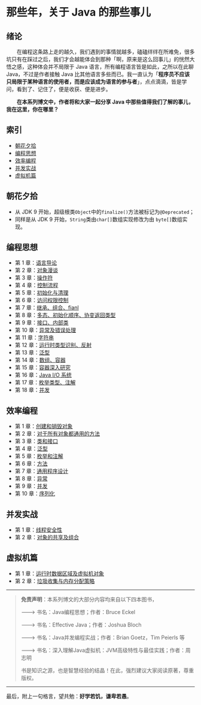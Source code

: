 # 那些年，关于 Java 的那些事儿

## 绪论

　　在编程这条路上走的越久，我们遇到的事情就越多，磕磕绊绊在所难免，很多坑只有在踩过之后，我们才会越能体会到那种「啊，原来是这么回事儿」的恍然大悟之感，这种体会并不局限于 Java 语言，所有编程语言皆是如此，之所以在此聊 Java，不过是作者接触 Java 比其他语言多些而已。我一直认为「**程序员不应该只局限于某种语言的使用者，而是应该成为语言的参与者**」，点点滴滴，皆是学问，看到了、记住了，便是收获、便是进步。

　　**在本系列博文中，作者将和大家一起分享 Java 中那些值得我们了解的事儿，我在这里，你在哪里？**


## 索引

- [朝花夕拾](#朝花夕拾)
- [编程思想](#编程思想)
- [效率编程](#效率编程)
- [并发实战](#并发实战)
- [虚拟机篇](#虚拟机篇)


## 朝花夕拾

- 从 JDK 9 开始，超级根类`Object`中的`finalize()`方法被标记为`@Deprecated`；
- 同样是从 JDK 9 开始，`String`类由`char[]`数组实现修改为由 `byte[]`数组实现。 

## 编程思想

- 第 1 章：[语言导论](https://github.com/guobinhit/java-skills/blob/master/articles/programming-thought/language-guide.md)
- 第 2 章：[对象漫谈](https://github.com/guobinhit/java-skills/blob/master/articles/programming-thought/object-ramble.md)
- 第 3 章：[操作符](https://github.com/guobinhit/java-skills/blob/master/articles/programming-thought/operator.md)
- 第 4 章：[控制流程](https://github.com/guobinhit/java-skills/blob/master/articles/programming-thought/control-process.md)
- 第 5 章：[初始化与清理](https://github.com/guobinhit/java-skills/blob/master/articles/programming-thought/initial-and-clean.md)
- 第 6 章：[访问权限控制](https://github.com/guobinhit/java-skills/blob/master/articles/programming-thought/access-rights.md)
- 第 7 章：[继承、组合、fianl](https://github.com/guobinhit/java-skills/blob/master/articles/programming-thought/reuse-class.md)
- 第 8 章：[多态、初始化顺序、协变返回类型](https://github.com/guobinhit/java-skills/blob/master/articles/programming-thought/polymorphic.md)
- 第 9 章：[接口、内部类](https://github.com/guobinhit/java-skills/blob/master/articles/programming-thought/interface-innerclass.md)
- 第 10 章：[异常及错误处理](https://github.com/guobinhit/java-skills/blob/master/articles/programming-thought/handle-exception.md)
- 第 11 章：[字符串](https://github.com/guobinhit/java-skills/blob/master/articles/programming-thought/string.md)
- 第 12 章：[运行时类型识别、反射](https://github.com/guobinhit/java-skills/blob/master/articles/programming-thought/rtti-and-reflect.md)
- 第 13 章：[泛型](https://github.com/guobinhit/java-skills/blob/master/articles/programming-thought/generic-paradigm.md)
- 第 14 章：[数组、容器](https://github.com/guobinhit/java-skills/blob/master/articles/programming-thought/array-container.md)
- 第 15 章：[容器深入研究](https://github.com/guobinhit/java-skills/blob/master/articles/programming-thought/deep-container.md)
- 第 16 章：[Java I/O 系统](https://github.com/guobinhit/java-skills/blob/master/articles/programming-thought/io.md)
- 第 17 章：[枚举类型、注解](https://github.com/guobinhit/java-skills/blob/master/articles/programming-thought/enum-annotation.md)
- 第 18 章：[并发](https://github.com/guobinhit/java-skills/blob/master/articles/programming-thought/concurrency.md)



## 效率编程

- 第 1 章：[创建和销毁对象](https://github.com/guobinhit/java-skills/blob/master/articles/effective-programming/create-destory.md)
- 第 2 章：[对于所有对象都通用的方法](https://github.com/guobinhit/java-skills/blob/master/articles/effective-programming/common-method.md)
- 第 3 章：[类和接口](https://github.com/guobinhit/java-skills/blob/master/articles/effective-programming/class-interface.md)
- 第 4 章：[泛型](https://github.com/guobinhit/java-skills/blob/master/articles/effective-programming/generic-paradigm2.md)
- 第 5 章：[枚举和注解](https://github.com/guobinhit/java-skills/blob/master/articles/effective-programming/enum-annotaion.md)
- 第 6 章：[方法](https://github.com/guobinhit/java-skills/blob/master/articles/effective-programming/method.md)
- 第 7 章：[通用程序设计](https://github.com/guobinhit/java-skills/blob/master/articles/effective-programming/common-program-design.md)
- 第 8 章：[异常](https://github.com/guobinhit/java-skills/blob/master/articles/effective-programming/exception.md)
- 第 9 章：[并发](https://github.com/guobinhit/java-skills/blob/master/articles/effective-programming/current.md)
- 第 10 章：[序列化](https://github.com/guobinhit/java-skills/blob/master/articles/effective-programming/serialization.md)



## 并发实战

- 第 1 章：[线程安全性](https://github.com/guobinhit/java-skills/blob/master/articles/concurrent-action/thread-safety.md)
- 第 2 章：[对象的共享及组合](https://github.com/guobinhit/java-skills/blob/master/articles/concurrent-action/share-combine.md)



## 虚拟机篇

- 第 1 章：[运行时数据区域及虚拟机对象](https://github.com/guobinhit/java-skills/blob/master/articles/virtual-machine/vmo-runtime.md)
- 第 2 章：[垃圾收集与内存分配策略](https://github.com/guobinhit/java-skills/blob/master/articles/virtual-machine/gc-mas.md)



----------

> **免责声明**：本系列博文的大部分内容均来自以下四本图书，
>
> ---> 书名：Java编程思想；作者：Bruce Eckel
>
> ---> 书名：Effective Java；作者：Joshua Bloch
>
> ---> 书名：Java并发编程实战；作者：Brian Goetz，Tim Peierls 等
>
> ---> 书名：深入理解Java虚拟机：JVM高级特性与最佳实践；作者：周志明
> 
> 书是知识之源，也是智慧经验的结晶！在此，强烈建议大家阅读原著，尊重版权。

----------

最后，附上一句格言，望共勉：**好学若饥，谦卑若愚**。
